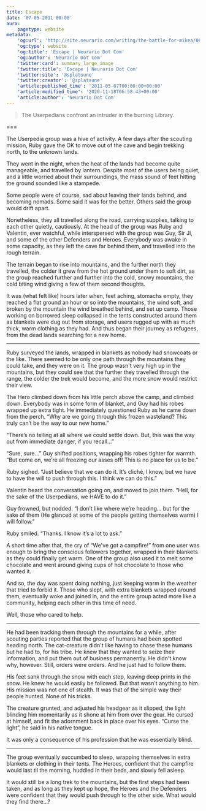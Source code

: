 ```yaml
---
title: Escape
date: '07-05-2011 00:00'
aura:
    pagetype: website
metadata:
    'og:url': 'http://site.neurario.com/writing/the-battle-for-mikea/06-back-to-the-drawing-board'
    'og:type': website
    'og:title': 'Escape | Neurario Dot Com'
    'og:author': 'Neurario Dot Com'
    'twitter:card': summary_large_image
    'twitter:title': 'Escape | Neurario Dot Com'
    'twitter:site': '@splatsune'
    'twitter:creator': '@splatsune'
    'article:published_time': '2011-05-07T00:00:00+00:00'
    'article:modified_time': '2020-11-18T06:58:43+00:00'
    'article:author': 'Neurario Dot Com'
---
```


>The Userpedians confront an intruder in the burning Library.

===



The Userpedia group was a hive of activity. A few days after the scouting mission, Ruby gave the OK to move out of the cave and begin trekking north, to the unknown lands.

They went in the night, when the heat of the lands had become quite manageable, and travelled by lantern. Despite most of the users being quiet, and a little worried about their surroundings, the mass sound of feet hitting the ground sounded like a stampede.

Some people were of course, sad about leaving their lands behind, and becoming nomads. Some said it was for the better. Others said the group would drift apart.

Nonetheless, they all travelled along the road, carrying supplies, talking to each other quietly, cautiously. At the head of the group was Ruby and Valentin, ever watchful, while interspersed with the group was Guy, Sir Ji, and some of the other Defenders and Heroes. Everybody was awake in some capacity, as they left the cave far behind them, and travelled into the rough terrain.

The terrain began to rise into mountains, and the further north they travelled, the colder it grew from the hot ground under them to soft dirt, as the group reached further and further into the cold, snowy mountains, the cold biting wind giving a few of them second thoughts.

It was (what felt like) hours later when, feet aching, stomachs empty, they reached a flat ground an hour or so into the mountains, the wind soft, and broken by the mountain the wind breathed behind, and set up camp. Those working on borrowed sleep collapsed in the tents constructed around them as blankets were dug out from storage, and users rugged up with as much thick, warm clothing as they had. And thus began their journey as refugees, from the dead lands searching for a new home.

---

Ruby surveyed the lands, wrapped in blankets as nobody had snowcoats or the like. There seemed to be only one path through the mountains they could take, and they were on it. The group wasn't very high up in the mountains, but they could see that the further they travelled through the range, the colder the trek would become, and the more snow would restrict their view.

The Hero climbed down from his little perch above the camp, and climbed down. Everybody was in some form of blanket, and Guy had his robes wrapped up extra tight. He immediately questioned Ruby as he came down from the perch. “Why are we going through this frozen wasteland? This truly can’t be the way to our new home.”

“There’s no telling at all where we could settle down. But, this was the way out from immediate danger, if you recall…”

“Sure, sure…” Guy shifted positions, wrapping his robes tighter for warmth. “But come on, we’re all freezing our asses off! This is no place for us to be.”

Ruby sighed. “Just believe that we can do it. It’s cliché, I know, but we have to have the will to push through this. I think we can do this.”

Valentin heard the conversation going on, and moved to join them. “Hell, for the sake of the Userpedians, we HAVE to do it.”

Guy frowned, but nodded. “I don’t like where we’re heading… but for the sake of them (He glanced at some of the people getting themselves warm) I will follow.”

Ruby smiled. “Thanks. I know it’s a lot to ask.”

A short time after that, the cry of “We've got a campfire!” from one user was enough to bring the conscious followers together, wrapped in their blankets as they could finally get warm. One of the group also used it to melt some chocolate and went around giving cups of hot chocolate to those who wanted it.

And so, the day was spent doing nothing, just keeping warm in the weather that tried to forbid it. Those who slept, with extra blankets wrapped around them, eventually woke and joined in, and the entire group acted more like a community, helping each other in this time of need.

Well, those who cared to help.

---

He had been tracking them through the mountains for a while, after scouting parties reported that the group of humans had been spotted heading north. The cat-creature didn't like having to chase these humans but he had to, for his tribe. He knew that they wanted to seize their information, and put them out of business permanently. He didn't know why, however. Still, orders were orders. And he just had to follow them.

His feet sank through the snow with each step, leaving deep prints in the snow. He knew he would easily be followed. But that wasn't anything to him. His mission was not one of stealth. It was that of the simple way their people hunted. None of his tricks.

The creature grunted, and adjusted his headgear as it slipped, the light blinding him momentarily as it shone at him from over the gear. He cursed at himself, and fit the adornment back in place over his eyes. “Curse the light”, he said in his native tongue.

It was only a consequence of his profession that he was essentially blind.

---

The group eventually succumbed to sleep, wrapping themselves in extra blankets or clothing in their tents. The Heroes, confident that the campfire would last til the morning, huddled in their beds, and slowly fell asleep.

It would still be a long trek to the mountains, but the first steps had been taken, and as long as they kept up hope, the Heroes and the Defenders were confident that they would push through to the other side. What would they find there...?